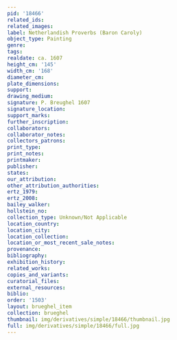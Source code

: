 ```yaml
---
pid: '18466'
related_ids: 
related_images: 
label: Netherlandish Proverbs (Baron Caroly)
object_type: Painting
genre: 
tags: 
realdate: ca. 1607
height_cm: '145'
width_cm: '168'
diameter_cm: 
plate_dimensions: 
support: 
drawing_medium: 
signature: P. Breughel 1607
signature_location: 
support_marks: 
further_inscription: 
collaborators: 
collaborator_notes: 
collectors_patrons: 
print_type: 
print_notes: 
printmaker: 
publisher: 
states: 
our_attribution: 
other_attribution_authorities: 
ertz_1979: 
ertz_2008: 
bailey_walker: 
hollstein_no: 
collection_type: Unknown/Not Applicable
location_country: 
location_city: 
location_collection: 
location_or_most_recent_sale_notes: 
provenance: 
bibliography: 
exhibition_history: 
related_works: 
copies_and_variants: 
curatorial_files: 
external_resources: 
biblio: 
order: '1503'
layout: brueghel_item
collection: brueghel
thumbnail: img/derivatives/simple/18466/thumbnail.jpg
full: img/derivatives/simple/18466/full.jpg
---
```

